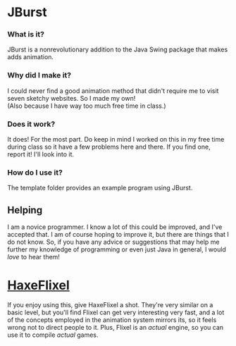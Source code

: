 # JBurst

### What is it?
JBurst is a nonrevolutionary addition to the Java Swing package that makes adds animation.

### Why did I make it?
I could never find a good animation method that didn't require me to visit seven sketchy websites.
So I made my own!\
(Also because I have way too much free time in class.)

### Does it work?
It does! For the most part.
Do keep in mind I worked on this in my free time during class so it have a few problems here and there.
If you find one, report it! I'll look into it.

### How do I use it?
The template folder provides an example program using JBurst.

## Helping
I am a novice programmer. I know a lot of this could be improved, and I've accepted that.
I am of course hoping to improve it, but there are things that I do not know.
So, if you have any advice or suggestions that may help me further my knowledge of programming or even just Java in general,
I would *love* to hear them!

# [HaxeFlixel](https://haxeflixel.com/)
If you enjoy using this, give HaxeFlixel a shot.
They're very similar on a basic level, but you'll find Flixel can get very interesting very fast,
and a lot of the concepts employed in the animation system mirrors its, so it feels wrong not to direct people to it.
Plus, Flixel is an *actual* engine, so you can use it to compile *actual* games.

